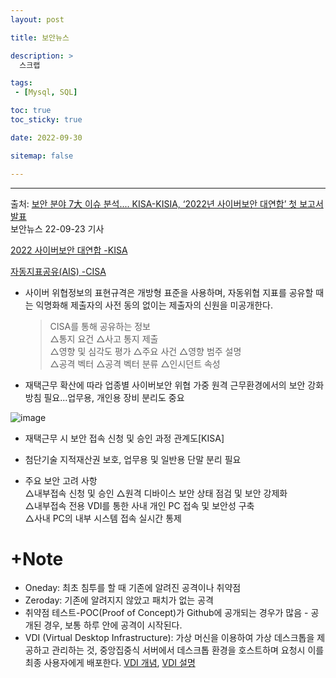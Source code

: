 ```yaml
---
layout: post

title: 보안뉴스

description: >
  스크랩

tags:
 - [Mysql, SQL]

toc: true
toc_sticky: true

date: 2022-09-30

sitemap: false

---
```

---

출처: [보안 분야 7大 이슈 분석.... KISA-KISIA, ‘2022년 사이버보안 대연합’ 첫 보고서 발표](https://www.boannews.com/media/view.asp?idx=110081)  
보안뉴스 22-09-23 기사

[2022 사이버보안 대연합 -KISA](https://www.kisia.or.kr/bucket/uploads/2022/09/22/%EC%82%AC%EC%9D%B4%EB%B2%84%EB%B3%B4%EC%95%88%20%EB%8C%80%EC%97%B0%ED%95%A9%20%EB%B6%84%EA%B3%BC%EB%B3%84%20%EB%B3%B4%EA%B3%A0%EC%84%9C(1%EC%B0%A8)_%EC%B5%9C%EC%A2%85.pdf)

[자동지표공유(AIS) -CISA](https://www.cisa.gov/ais)
- 사이버 위협정보의 표현규격은 개방형 표준을 사용하며, 자동위협 지표를 공유할 때는 익명화해 제출자의 사전 동의 없이는 제출자의 신원을 미공개한다. 
  >CISA를 통해 공유하는 정보   
  △통지 요건 △사고 통지 제출   
  △영향 및 심각도 평가 △주요 사건 △영향 범주 설명   
  △공격 벡터 △공격 벡터 분류 △인시던트 속성

- 재택근무 확산에 따라 업종별 사이버보안 위협 가중
원격 근무환경에서의 보안 강화 방침 필요...업무용, 개인용 장비 분리도 중요

![image](https://user-images.githubusercontent.com/105637541/193165465-1fb086ab-4806-4868-b26d-637fb879c8e4.png)
- 재택근무 시 보안 접속 신청 및 승인 과정 관계도[KISA]

- 첨단기술 지적재산권 보호, 업무용 및 일반용 단말 분리 필요

- 주요 보안 고려 사항  
  △내부접속 신청 및 승인 △원격 디바이스 보안 상태 점검 및 보안 강제화   
  △내부접속 전용 VDI를 통한 사내 개인 PC 접속 및 보안성 구축  
  △사내 PC의 내부 시스템 접속 실시간 통제

# +Note
- Oneday: 최초 침투를 할 때 기존에 알려진 공격이나 취약점
- Zeroday: 기존에 알려지지 않았고 패치가 없는 공격
- 취약점 테스트-POC(Proof of Concept)가 Github에 공개되는 경우가 많음 - 공개된 경우, 보통 하루 안에 공격이 시작된다.
- VDI (Virtual Desktop Infrastructure): 가상 머신을 이용하여 가상 데스크톱을 제공하고 관리하는 것, 중앙집중식 서버에서 데스크톱 환경을 호스트하며 요청시 이를 최종 사용자에게 배포한다. [VDI 개념](http://blog.skby.net/vdi-virtual-desktop-infrastructure/), [VDI 설명](https://potato-yong.tistory.com/3)